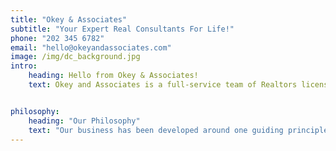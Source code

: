 ```yaml
---
title: "Okey & Associates"
subtitle: "Your Expert Real Consultants For Life!"
phone: "202 345 6782"
email: "hello@okeyandassociates.com"
image: /img/dc_background.jpg
intro:
    heading: Hello from Okey & Associates!
    text: Okey and Associates is a full-service team of Realtors licensed in Washington D.C., Maryland, and Virginia. Our client-centered and referral-based approach to residential and commercial real estate is what sets us apart from the crowd. Whether you are buying, selling, renting, renovating, relocating, seeking a space for your business, or in need of a home service referral, we are here to help!


philosophy:
    heading: "Our Philosophy"
    text: "Our business has been developed around one guiding principle: It’s all about you. Your life. Your needs. Your dreams. Your concerns. Your questions. Your finances. Your time. We are here to build relationships for life and serve the community that we love. Our focus is on your complete satisfaction and on streamlining the real estate process for you. In fact, we work to get the job done so well that you’ll want to tell your friends and associates about us. That’s why the majority of our business comes from repeat customers and referrals - we believe that top-notch service speaks for itself. We are looking forward to earning your referrals!"
---
```


